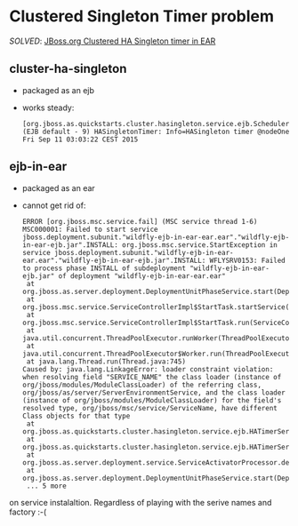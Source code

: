 Clustered Singleton Timer problem
=================================
*SOLVED*: [JBoss.org Clustered HA Singleton timer in EAR](https://developer.jboss.org/message/939859#939859)

cluster-ha-singleton
--------------------
* packaged as an ejb
* works steady:

   ```
   [org.jboss.as.quickstarts.cluster.hasingleton.service.ejb.SchedulerBean] (EJB default - 9) HASingletonTimer: Info=HASingleton timer @nodeOne Fri Sep 11 03:03:22 CEST 2015
   ```
ejb-in-ear
----------
* packaged as an ear
* cannot get rid of:

   ```
   ERROR [org.jboss.msc.service.fail] (MSC service thread 1-6) MSC000001: Failed to start service jboss.deployment.subunit."wildfly-ejb-in-ear-ear.ear"."wildfly-ejb-in-ear-ejb.jar".INSTALL: org.jboss.msc.service.StartException in service jboss.deployment.subunit."wildfly-ejb-in-ear-ear.ear"."wildfly-ejb-in-ear-ejb.jar".INSTALL: WFLYSRV0153: Failed to process phase INSTALL of subdeployment "wildfly-ejb-in-ear-ejb.jar" of deployment "wildfly-ejb-in-ear-ear.ear"
    at org.jboss.as.server.deployment.DeploymentUnitPhaseService.start(DeploymentUnitPhaseService.java:163)
    at org.jboss.msc.service.ServiceControllerImpl$StartTask.startService(ServiceControllerImpl.java:1948)
    at org.jboss.msc.service.ServiceControllerImpl$StartTask.run(ServiceControllerImpl.java:1881)
    at java.util.concurrent.ThreadPoolExecutor.runWorker(ThreadPoolExecutor.java:1142)
    at java.util.concurrent.ThreadPoolExecutor$Worker.run(ThreadPoolExecutor.java:617)
    at java.lang.Thread.run(Thread.java:745)
   Caused by: java.lang.LinkageError: loader constraint violation: when resolving field "SERVICE_NAME" the class loader (instance of org/jboss/modules/ModuleClassLoader) of the referring class, org/jboss/as/server/ServerEnvironmentService, and the class loader (instance of org/jboss/modules/ModuleClassLoader) for the field's resolved type, org/jboss/msc/service/ServiceName, have different Class objects for that type
    at org.jboss.as.quickstarts.cluster.hasingleton.service.ejb.HATimerServiceActivator.install(HATimerServiceActivator.java:56)
    at org.jboss.as.quickstarts.cluster.hasingleton.service.ejb.HATimerServiceActivator.activate(HATimerServiceActivator.java:44)
    at org.jboss.as.server.deployment.service.ServiceActivatorProcessor.deploy(ServiceActivatorProcessor.java:74)
    at org.jboss.as.server.deployment.DeploymentUnitPhaseService.start(DeploymentUnitPhaseService.java:156)
    ... 5 more
   ```

on service instalaltion. Regardless of playing with the serive names and factory :-(